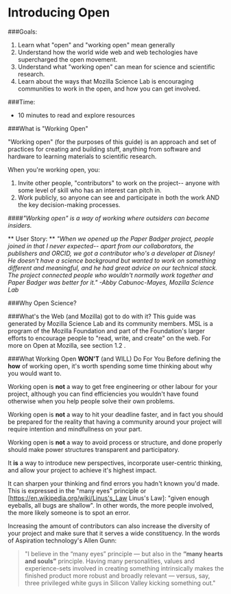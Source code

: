 # Introducing Open

###Goals: 

1. Learn what "open" and "working open" mean generally
2. Understand how the world wide web and web techologies have supercharged the open movement.
3. Understand what "working open" can mean for science and scientific research.
4. Learn about the ways that Mozilla Science Lab is encouraging communities to work in the open, and how you can get involved. 

###Time:
* 10 minutes to read and explore resources 

###What is "Working Open"

"Working open" (for the purposes of this guide) is an approach and set of practices for creating and building  stuff, anything from software and hardware to learning materials to scientific research. 

When you're working open, you: 

1. Invite other people, "contributors" to work on the project-- anyone with some level of skill who has an interest can pitch in.
2. Work publicly, so anyone can see and participate in both the work AND the key decision-making processes.

####*"Working open" is a way of working where outsiders can become insiders.*

** User Story: **
*"When we opened up the Paper Badger project, people joined in that I never expected-- apart from our collaborators, the publishers and ORCID, we got a contributor who's a developer at Disney! He doesn't have a science background but wanted to work on something different and meaningful, and he had great advice on our technical stack. The project connected people who wouldn't normally work together and Paper Badger was better for it." -Abby Cabunoc-Mayes, Mozilla Science Lab*


###Why Open Science? 

###What's the Web (and Mozilla) got to do with it?
This guide was generated by Mozilla Science Lab and its community members.  MSL is a program of the Mozilla Foundation and part of the Foundation's larger efforts to encourage people to "read, write, and create" on the web. For more on  Open at Mozilla, see section 1.2 . 


###What Working Open **WON'T** (and WILL) Do For You
Before defining the **how** of working open, it's worth spending some time thinking about why you would want to.

Working open is **not** a way to get free engineering or other labour for your project, although you can find efficiencies you wouldn't have found otherwise when you help people solve their own problems.

Working open is **not** a way to hit your deadline faster, and in fact you should be prepared for the reality that having a community around your project will require intention and mindfullness on your part.

Working open is **not** a way to avoid process or structure, and done properly should make power structures transparent and participatory.

It **is** a way to introduce new perspectives, incorporate user-centric thinking, and allow your project to achieve it's highest impact.

It can sharpen your thinking and find errors you hadn't known you'd made.  This is expressed in the "many eyes" principle or [https://en.wikipedia.org/wiki/Linus's_Law Linus's Law]:  "given enough eyeballs, all bugs are shallow". In other words, the more people involved, the more likely someone is to spot an error.

Increasing the amount of contributors can also increase the diversity of your project and make sure that it serves a wide constituency.  In the words of Aspiration technology's Allen Gunn:

>"I believe in the “many eyes” principle — but also in the **“many hearts and souls”** principle. Having many personalities, values and experience-sets involved in creating something intrinsically makes the finished product more robust and broadly relevant — versus, say, three privileged white guys in Silicon Valley kicking something out."

